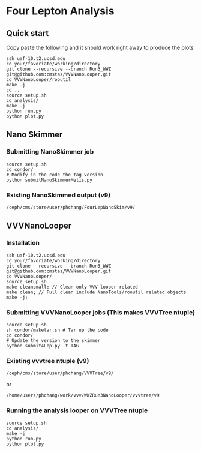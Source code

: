 # Four Lepton Analysis

## Quick start

Copy paste the following and it should work right away to produce the plots

    ssh uaf-10.t2.ucsd.edu
    cd your/favoriate/working/directory
    git clone --recursive --branch Run3_WWZ git@github.com:cmstas/VVVNanoLooper.git
    cd VVVNanoLooper/rooutil
    make -j
    cd ..
    source setup.sh
    cd analysis/
    make -j
    python run.py
    python plot.py

## Nano Skimmer

### Submitting NanoSkimmer job

    source setup.sh
    cd condor/
    # Modify in the code the tag version
    python submitNanoSkimmerMetis.py

### Existing NanoSkimmed output (v9)

    /ceph/cms/store/user/phchang/FourLepNanoSkim/v9/

## VVVNanoLooper

### Installation

    ssh uaf-10.t2.ucsd.edu
    cd your/favoriate/working/directory
    git clone --recursive --branch Run3_WWZ git@github.com:cmstas/VVVNanoLooper.git
    cd VVVNanoLooper/
    source setup.sh
    make cleansmall; // Clean only VVV looper related
    make clean; // Full clean include NanoTools/rooutil related objects
    make -j;

### Submitting VVVNanoLooper jobs (This makes VVVTree ntuple)

    source setup.sh
    sh condor/maketar.sh # Tar up the code
    cd condor/
    # Update the version to the skimmer
    python submit4Lep.py -t TAG

### Existing vvvtree ntuple (v9)

    /ceph/cms/store/user/phchang/VVVTree/v9/

or

    /home/users/phchang/work/vvv/WWZRun3NanoLooper/vvvtree/v9

### Running the analysis looper on VVVTree ntuple

    source setup.sh
    cd analysis/
    make -j
    python run.py
    python plot.py
